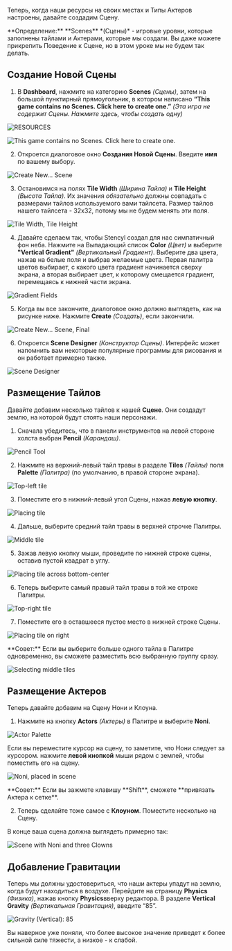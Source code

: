 Теперь, когда наши ресурсы на своих местах и Типы Актеров настроены, давайте создадим Сцену.

<div class="note">
**Определение:** **Scenes** *(Сцены)* - игровые уровни, которые заполнены тайлами и Актерами, которые мы создали. Вы даже можете прикрепить Поведение к Сцене, но в этом уроке мы не будем так делать.
</div>

## Создание Новой Сцены

1) В **Dashboard**, нажмите на категорию **Scenes** *(Сцены)*, затем на большой пунктирный прямоугольник, в котором написано **“This game contains no Scenes. Click here to create one.”** *(Эта игра не содержит Сцены. Нажмите здесь, чтобы создать одну)*

![RESOURCES](https://raw.githubusercontent.com/Stencyl/stencylpedia/master/crash-course-1/images/crash-course-37.png)

![This game contains no Scenes. Click here to create one.](https://raw.githubusercontent.com/Stencyl/stencylpedia/master/crash-course-1/images/crash-course-38.png)

2) Откроется диалоговое окно **Создания Новой Сцены**. Введите **имя** по вашему выбору.

![Create New... Scene](https://raw.githubusercontent.com/Stencyl/stencylpedia/master/crash-course-1/images/crash-course-39.png)

3) Остановимся на полях **Tile Width** *(Ширина Тайла)* и **Tile Height** *(Высота Тайла)*. Их значения *обязательно* должны совпадать с размерами тайлов используемого вами тайлсета. Размер тайлов нашего тайлсета - 32x32, потому мы не будем менять эти поля.

![Tile Width, Tile Height](https://raw.githubusercontent.com/Stencyl/stencylpedia/master/crash-course-1/images/crash-course-40.png)

4) Давайте сделаем так, чтобы Stencyl создал для нас симпатичный фон неба. Нажмите на Выпадающий список **Color** *(Цвет)* и выберите **"Vertical Gradient"** *(Вертикальный Градиент)*. Выберите два цвета, нажав на белые поля и выбрав желаемые цвета. Первая палитра цветов выбирает, с какого цвета градиент начинается сверху экрана, а вторая выбирает цвет, к которому смещается градиент, перемещаясь к нижней части экрана.

![Gradient Fields](https://raw.githubusercontent.com/Stencyl/stencylpedia/master/crash-course-1/images/crash-course-41.png)

5) Когда вы все закончите, диалоговое окно должно выглядеть, как на рисунке ниже. Нажмите **Create** *(Создать)*, если закончили.

![Create New... Scene, Final](https://raw.githubusercontent.com/Stencyl/stencylpedia/master/crash-course-1/images/crash-course-42.png)

6) Откроется **Scene Designer** *(Конструктор Сцены)*. Интерфейс может напомнить вам некоторые популярные программы для рисования и он работает примерно также.

![Scene Designer](https://raw.githubusercontent.com/Stencyl/stencylpedia/master/crash-course-1/images/crash-course-43.png)

## Размещение Тайлов

Давайте добавим несколько тайлов к нашей **Сцене**. Они создадут землю, на которой будут стоять наши персонажи.

1) Сначала убедитесь, что в панели инструментов на левой стороне холста выбран **Pencil** *(Карандаш)*.

![Pencil Tool](https://raw.githubusercontent.com/Stencyl/stencylpedia/master/crash-course-1/images/crash-course-44.png)

2) Нажмите на верхний-левый тайл травы в разделе **Tiles** *(Тайлы)* поля **Palette** *(Палитра)* (по умолчанию, в правой стороне экрана).

![Top-left tile](https://raw.githubusercontent.com/Stencyl/stencylpedia/master/crash-course-1/images/crash-course-45.png)

3) Поместите его в нижний-левый угол Сцены, нажав **левую кнопку**.

![Placing tile](https://raw.githubusercontent.com/Stencyl/stencylpedia/master/crash-course-1/images/crash-course-46.png)

4) Дальше, выберите средний тайл травы в верхней строчке Палитры.

![Middle tile](https://raw.githubusercontent.com/Stencyl/stencylpedia/master/crash-course-1/images/crash-course-47.png)

5) Зажав левую кнопку мыши, проведите по нижней строке сцены, оставив пустой квадрат в углу.

![Placing tile across bottom-center](https://raw.githubusercontent.com/Stencyl/stencylpedia/master/crash-course-1/images/crash-course-48.png)

6) Теперь выберите самый правый тайл травы в той же строке Палитры.

![Top-right tile](https://raw.githubusercontent.com/Stencyl/stencylpedia/master/crash-course-1/images/crash-course-49.png)

7) Поместите его в оставшееся пустое место в нижней строке Сцены.

![Placing tile on right](https://raw.githubusercontent.com/Stencyl/stencylpedia/master/crash-course-1/images/crash-course-50.png)

<div class="note">
**Совет:** Если вы выберите больше одного тайла в Палитре одновременно, вы сможете разместить всю выбранную группу сразу.
</div>

![Selecting middle tiles](https://raw.githubusercontent.com/Stencyl/stencylpedia/master/crash-course-1/images/crash-course-51.png)

## Размещение Актеров

Теперь давайте добавим на Сцену Нони и Клоуна.

1) Нажмите на кнопку **Actors** *(Актеры)* в Палитре и выберите **Noni**.

![Actor Palette](https://raw.githubusercontent.com/Stencyl/stencylpedia/master/crash-course-1/images/crash-course-52.png)

Если вы переместите курсор на сцену, то заметите, что Нони следует за курсором. нажмите **левой кнопкой** мыши рядом с землей, чтобы поместить его на сцену.

![Noni, placed in scene](https://raw.githubusercontent.com/Stencyl/stencylpedia/master/crash-course-1/images/crash-course-53.png)

<div class="note">
**Совет:** Если вы зажмете клавишу **Shift**, сможете **привязать Актера к сетке**.
</div>

2) Теперь сделайте тоже самое с **Клоуном**. Поместите несколько на Сцену.

В конце ваша сцена должна выглядеть примерно так:

![Scene with Noni and three Clowns](https://raw.githubusercontent.com/Stencyl/stencylpedia/master/crash-course-1/images/crash-course-54.png)

## Добавление Гравитации

Теперь мы должны удостовериться, что наши актеры упадут на землю, когда будут находиться в воздухе. Перейдите на страницу **Physics** *(Физика)*, нажав кнопку **Physics**вверху редактора. В разделе **Vertical Gravity** *(Вертикальная Гравитация)*, введите “85”.

![Gravity (Vertical): 85](https://raw.githubusercontent.com/Stencyl/stencylpedia/master/crash-course-1/images/crash-course-56.png)

Вы наверное уже поняли, что более высокое значение приведет к более сильной силе тяжести, а низкое - к слабой.
